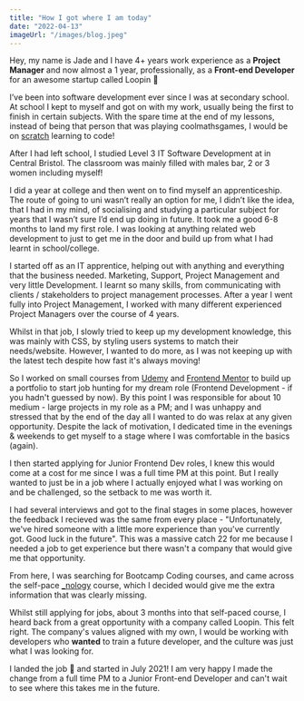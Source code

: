 ```yaml
---
title: "How I got where I am today"
date: "2022-04-13"
imageUrl: "/images/blog.jpeg"
---
```


Hey, my name is Jade and I have 4+ years work experience as a **Project Manager** and now almost a 1 year, professionally, as a **Front-end Developer** for an awesome startup called Loopin 🦉

I’ve been into software development ever since I was at secondary school. At school I kept to myself and got on with my work, usually being the first to finish in certain subjects. With the spare time at the end of my lessons, instead of being that person that was playing coolmathsgames, I would be on [scratch](https://scratch.mit.edu/about) learning to code!

After I had left school, I studied Level 3 IT Software Development at in Central Bristol. The classroom was mainly filled with males bar, 2 or 3 women including myself!

I did a year at college and then went on to find myself an apprenticeship. The route of going to uni wasn’t really an option for me, I didn’t like the idea, that I had in my mind, of socialising and studying a particular subject for years that I wasn’t sure I’d end up doing in future. It took me a good 6-8 months to land my first role. I was looking at anything related web development to just to get me in the door and build up from what I had learnt in school/college.

I started off as an IT apprentice, helping out with anything and everything that the business needed. Marketing, Support, Project Management and very little Development. I learnt so many skills, from communicating with clients / stakeholders to project management processes. After a year I went fully into Project Management, I worked with many different experienced Project Managers over the course of 4 years.

Whilst in that job, I slowly tried to keep up my development knowledge, this was mainly with CSS, by styling users systems to match their needs/website. However, I wanted to do more, as I was not keeping up with the latest tech despite how fast it's always moving!

So I worked on small courses from [Udemy](https://www.udemy.com/[_blank]) and [Frontend Mentor](https://www.frontendmentor.io/) to build up a portfolio to start job hunting for my dream role (Frontend Development - if you hadn't guessed by now). By this point I was responsible for about 10 medium - large projects in my role as a PM; and I was unhappy and stressed that by the end of the day all I wanted to do was relax at any given opportunity. Despite the lack of motivation, I dedicated time in the evenings & weekends to get myself to a stage where I was comfortable in the basics (again).

I then started applying for Junior Frontend Dev roles, I knew this would come at a cost for me since I was a full time PM at this point. But I really wanted to just be in a job where I actually enjoyed what I was working on and be challenged, so the setback to me was worth it.

I had several interviews and got to the final stages in some places, however the feedback I recieved was the same from every place - "Unfortunately, we've hired someone with a little more experience than you've currently got. Good luck in the future". This was a massive catch 22 for me because I needed a job to get experience but there wasn't a company that would give me that opportunity.

From here, I was searching for Bootcamp Coding courses, and came across the self-pace [\_nology](https://nology.io/) course, which I decided would give me the extra information that was clearly missing.

Whilst still applying for jobs, about 3 months into that self-paced course, I heard back from a great opportunity with a company called Loopin. This felt right. The company's values aligned with my own, I would be working with developers who **wanted** to train a future developer, and the culture was just what I was looking for.

I landed the job 🎉 and started in July 2021! I am very happy I made the change from a full time PM to a Junior Front-end Developer and can't wait to see where this takes me in the future.

